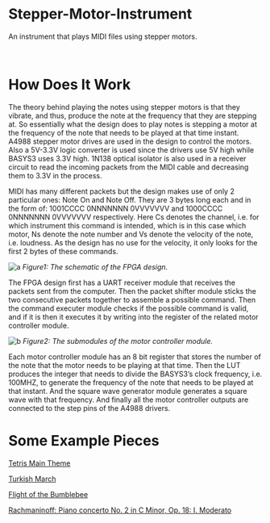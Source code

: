 # Stepper-Motor-Instrument
An instrument that plays MIDI files using stepper motors.

&nbsp;
&nbsp;
&nbsp;
&nbsp;
&nbsp;

# How Does It Work


The theory behind playing the notes using stepper motors is that they vibrate, and thus, produce the note at the frequency that they are stepping at. So essentially what the design does to play notes is stepping a motor at the frequency of the note that needs to be played at that time instant. 
A4988 stepper motor drives are used in the design to control the motors. Also a 5V-3.3V logic converter is used since the drivers use 5V high while BASYS3 uses 3.3V high. 1N138 optical isolator is also used in a receiver circuit to read the incoming packets from the MIDI cable and decreasing them to 3.3V in the process. 

MIDI has many different packets but the design makes use of only 2 particular ones: Note On and Note Off. They are 3 bytes long each and in the form of: 1001CCCC 0NNNNNNN 0VVVVVVV and 1000CCCC 0NNNNNNN 0VVVVVVV respectively. Here Cs denotes the channel, i.e. for which instrument this command is intended, which is in this case which motor, Ns denote the note number and Vs denote the velocity of the note, i.e. loudness. As the design has no use for the velocity, it only looks for the first 2 bytes of these commands.

 ![a](https://user-images.githubusercontent.com/98234434/150654531-4562a342-6f59-47f0-b334-4e5ad5a2dda5.png)
                                                      *Figure1: The schematic of the FPGA design.*

The FPGA design first has a UART receiver module that receives the packets sent from the computer. Then the packet shifter module sticks the two consecutive packets together to assemble a possible command. Then the command executer module checks if the possible command is valid, and if it is then it executes it by writing into the register of the related motor controller module.


 ![b](https://user-images.githubusercontent.com/98234434/150654532-6f9eb0ef-ff45-4433-8b76-cf08796c8443.png)
                                                       *Figure2: The submodules of the motor controller module.*

Each motor controller module has an 8 bit register that stores the number of the note that the motor needs to be playing at that time. Then the LUT produces the integer that needs to divide the BASYS3’s clock frequency, i.e. 100MHZ, to generate the frequency of the note that needs to be played at that instant. And the square wave generator module generates a square wave with that frequency. And finally all the motor controller outputs are connected to the step pins of the A4988 drivers.

# Some Example Pieces

[Tetris Main Theme](https://drive.google.com/file/d/12z67MSqN0MBoHgMRjJ63SJT2uN7FVeo-/view?usp=sharing)

[Turkish March](https://drive.google.com/file/d/12p4od7fqtwUkc7s8LXOtwIRg9ugmlN_u/view?usp=sharing)

[Flight of the Bumblebee](https://drive.google.com/file/d/12lnXPESC-eqdMB-Z62UgkS5ee60mwVRz/view?usp=sharing)

[Rachmaninoff: Piano concerto No. 2 in C Minor, Op. 18: I. Moderato](https://drive.google.com/file/d/12yM_-F1ln2KMe6i1MxQvevgEpnOEFfw3/view?usp=sharing)
